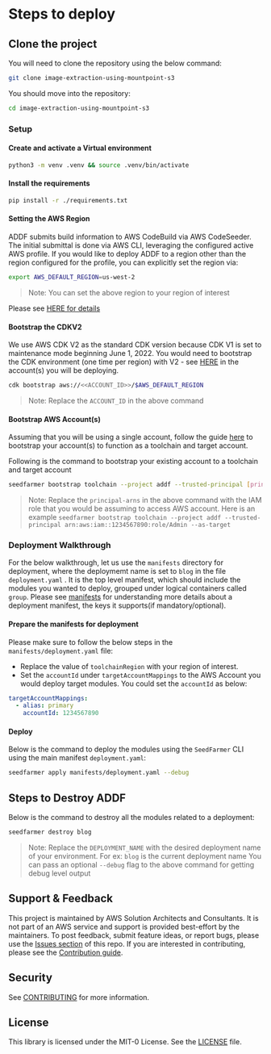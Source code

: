 # Steps to deploy

## Clone the project

You will need to clone the repository using the below command:

```bash
git clone image-extraction-using-mountpoint-s3
```

You should move into the repository:

```bash
cd image-extraction-using-mountpoint-s3
```

### Setup

#### Create and activate a Virtual environment

```bash
python3 -m venv .venv && source .venv/bin/activate
```

#### Install the requirements

```bash
pip install -r ./requirements.txt
```

#### Setting the AWS Region

ADDF submits build information to AWS CodeBuild via AWS CodeSeeder.  The initial submittal is done via AWS CLI, leveraging the configured active AWS profile.  If you would like to deploy ADDF to a region other than the region configured for the profile, you can explicitly set the region via:

```bash
export AWS_DEFAULT_REGION=us-west-2
```

> Note: You can set the above region to your region of interest

Please see [HERE for details](https://docs.aws.amazon.com/cli/latest/userguide/cli-configure-envvars.html)

#### Bootstrap the CDKV2

We use AWS CDK V2 as the standard CDK version because CDK V1 is set to maintenance mode beginning June 1, 2022. You  would need to bootstrap the CDK environment (one time per region) with V2 - see [HERE](https://docs.aws.amazon.com/cdk/v2/guide/bootstrapping.html) in the account(s) you will be deploying.

```bash
cdk bootstrap aws://<<ACCOUNT_ID>>/$AWS_DEFAULT_REGION
```

> Note: Replace the `ACCOUNT_ID` in the above command

#### Bootstrap AWS Account(s)

Assuming that you will be using a single account, follow the guide [here](https://seed-farmer.readthedocs.io/en/latest/bootstrapping.html#) to bootstrap your account(s) to function as a toolchain and target account.

Following is the command to bootstrap your existing account to a toolchain and target account

```sh
seedfarmer bootstrap toolchain --project addf --trusted-principal [principal-arns] --as-target
```

> Note: Replace the `principal-arns` in the above command with the IAM role that you would be assuming to access AWS account. Here is an example `seedfarmer bootstrap toolchain --project addf --trusted-principal arn:aws:iam::1234567890:role/Admin --as-target`

### Deployment Walkthrough

For the below walkthrough, let us use the `manifests` directory for deployment, where the deploymemt name is set to `blog` in the file `deployment.yaml` . It is the top level manifest, which should include the modules you wanted to deploy, grouped under logical containers called `group`.  Please see [manifests](https://seed-farmer.readthedocs.io/en/latest/manifests.html) for understanding more details about a deployment manifest, the keys it supports(if mandatory/optional).

#### Prepare the manifests for deployment

Please make sure to follow the below steps in the `manifests/deployment.yaml` file:

- Replace the value of `toolchainRegion` with your region of interest.
- Set the `accountId` under `targetAccountMappings` to the AWS Account you would deploy target modules. You could set the `accountId` as below:

```yaml
targetAccountMappings:
  - alias: primary
    accountId: 1234567890
```

#### Deploy

Below is the command to deploy the modules using the `SeedFarmer` CLI using the main manifest `deployment.yaml`:

```bash
seedfarmer apply manifests/deployment.yaml --debug
```

## Steps to Destroy ADDF

Below is the command to destroy all the modules related to a deployment:

```bash
seedfarmer destroy blog
```

> Note:
> Replace the `DEPLOYMENT_NAME` with the desired deployment name of your environment. For ex: `blog` is the current deployment name
> You can pass an optional `--debug` flag to the above command for getting debug level output

## Support & Feedback

This project is maintained by AWS Solution Architects and Consultants. It is not part of an AWS service and support is provided best-effort by the maintainers. To post feedback, submit feature ideas, or report bugs, please use the [Issues section](https://github.com/aws-samples/<<NAME-OF-SOLUTION>>/issues) of this repo. If you are interested in contributing, please see the [Contribution guide](CONTRIBUTING.md).

## Security

See [CONTRIBUTING](CONTRIBUTING.md#security-issue-notifications) for more information.

## License

This library is licensed under the MIT-0 License. See the [LICENSE](LICENSE) file.
